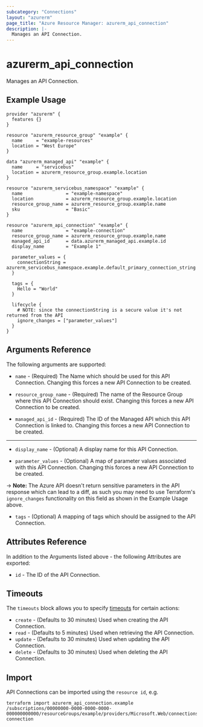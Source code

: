 ```yaml
---
subcategory: "Connections"
layout: "azurerm"
page_title: "Azure Resource Manager: azurerm_api_connection"
description: |-
  Manages an API Connection.
---
```


# azurerm_api_connection

Manages an API Connection.

## Example Usage

```hcl
provider "azurerm" {
  features {}
}

resource "azurerm_resource_group" "example" {
  name     = "example-resources"
  location = "West Europe"
}

data "azurerm_managed_api" "example" {
  name     = "servicebus"
  location = azurerm_resource_group.example.location
}

resource "azurerm_servicebus_namespace" "example" {
  name                = "example-namespace"
  location            = azurerm_resource_group.example.location
  resource_group_name = azurerm_resource_group.example.name
  sku                 = "Basic"
}

resource "azurerm_api_connection" "example" {
  name                = "example-connection"
  resource_group_name = azurerm_resource_group.example.name
  managed_api_id      = data.azurerm_managed_api.example.id
  display_name        = "Example 1"

  parameter_values = {
    connectionString = azurerm_servicebus_namespace.example.default_primary_connection_string
  }

  tags = {
    Hello = "World"
  }

  lifecycle {
    # NOTE: since the connectionString is a secure value it's not returned from the API
    ignore_changes = ["parameter_values"]
  }
}
```

## Arguments Reference

The following arguments are supported:

* `name` - (Required) The Name which should be used for this API Connection. Changing this forces a new API Connection to be created.

* `resource_group_name` - (Required) The name of the Resource Group where this API Connection should exist. Changing this forces a new API Connection to be created.

* `managed_api_id` - (Required) The ID of the Managed API which this API Connection is linked to. Changing this forces a new API Connection to be created.

---

* `display_name` - (Optional) A display name for this API Connection.

* `parameter_values` - (Optional) A map of parameter values associated with this API Connection. Changing this forces a new API Connection to be created.

-> **Note:** The Azure API doesn't return sensitive parameters in the API response which can lead to a diff, as such you may need to use Terraform's `ignore_changes` functionality on this field as shown in the Example Usage above.

* `tags` - (Optional) A mapping of tags which should be assigned to the API Connection.

## Attributes Reference

In addition to the Arguments listed above - the following Attributes are exported:

* `id` - The ID of the API Connection.

## Timeouts

The `timeouts` block allows you to specify [timeouts](https://www.terraform.io/language/resources/syntax#operation-timeouts) for certain actions:

* `create` - (Defaults to 30 minutes) Used when creating the API Connection.
* `read` - (Defaults to 5 minutes) Used when retrieving the API Connection.
* `update` - (Defaults to 30 minutes) Used when updating the API Connection.
* `delete` - (Defaults to 30 minutes) Used when deleting the API Connection.

## Import

API Connections can be imported using the `resource id`, e.g.

```shell
terraform import azurerm_api_connection.example /subscriptions/00000000-0000-0000-0000-000000000000/resourceGroups/example/providers/Microsoft.Web/connections/example-connection
```
